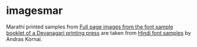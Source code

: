 # imagesmar

Marathi printed samples from [Full page images from the font sample booklet of a Devanagari printing press](http://kornai.com/Hindi/hindifont.tgz) are taken from [Hindi font samples](http://kornai.com/Hindi/) by Andras Kornai. 
